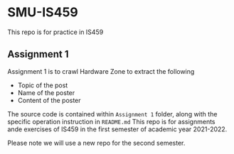 # SMU-IS459
This repo is for practice in IS459

## Assignment 1  
Assignment 1 is to crawl Hardware Zone to extract the following
- Topic of the post
- Name of the poster
- Content of the poster

The source code is contained within `Assignment 1` folder, along with the specific operation instruction in `README.md` 
This repo is for assignments ande exercises of IS459 in the first semester of academic year 2021-2022.

Please note we will use a new repo for the second semester.
